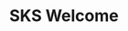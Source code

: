 ---
type: "module"
title: "SKS Welcome"
description: "Welcome to the SKS Starter Learning Path"
banner: "images/exoscale-icon.svg"
weight: 1
---